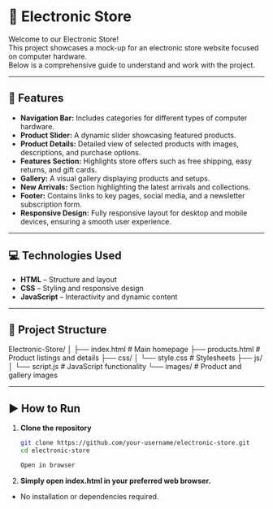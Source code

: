 # 🏬 Electronic Store

Welcome to our Electronic Store!  
This project showcases a mock-up for an electronic store website focused on computer hardware.  
Below is a comprehensive guide to understand and work with the project.

---

## 🚀 Features
- **Navigation Bar:** Includes categories for different types of computer hardware.  
- **Product Slider:** A dynamic slider showcasing featured products.  
- **Product Details:** Detailed view of selected products with images, descriptions, and purchase options.  
- **Features Section:** Highlights store offers such as free shipping, easy returns, and gift cards.  
- **Gallery:** A visual gallery displaying products and setups.  
- **New Arrivals:** Section highlighting the latest arrivals and collections.  
- **Footer:** Contains links to key pages, social media, and a newsletter subscription form.  
- **Responsive Design:** Fully responsive layout for desktop and mobile devices, ensuring a smooth user experience.  

---

## 💻 Technologies Used
- **HTML** – Structure and layout  
- **CSS** – Styling and responsive design  
- **JavaScript** – Interactivity and dynamic content  

---

## 📁 Project Structure
Electronic-Store/
│
├── index.html # Main homepage
├── products.html # Product listings and details
├── css/
│ └── style.css # Stylesheets
├── js/
│ └── script.js # JavaScript functionality
└── images/ # Product and gallery images

---

## ▶️ How to Run
1. **Clone the repository**
   ```bash
   git clone https://github.com/your-username/electronic-store.git
   cd electronic-store

   Open in browser

2. **Simply open index.html in your preferred web browser.**

- No installation or dependencies required.
